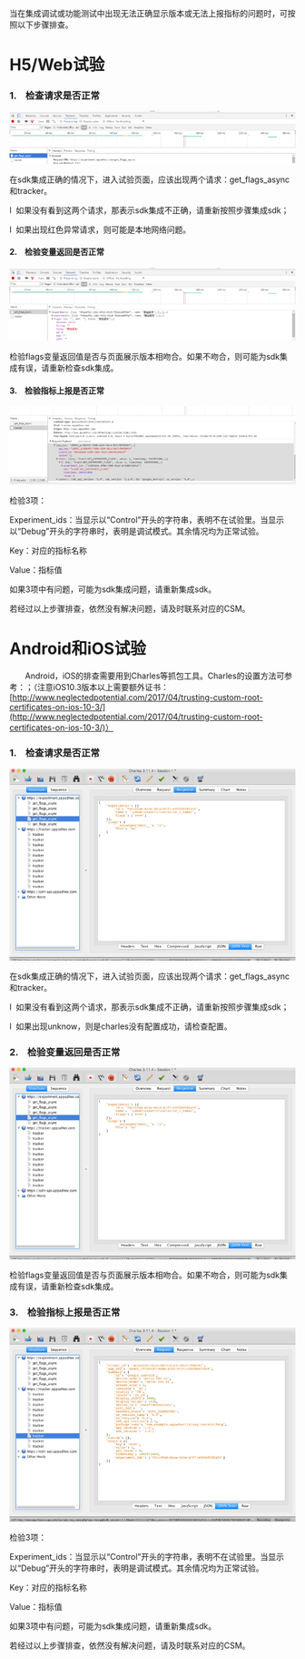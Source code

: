 当在集成调试或功能测试中出现无法正确显示版本或无法上报指标的问题时，可按照以下步骤排查。

# **H5/Web试验**

### **1.    检查请求是否正常**

![](/assets/问题排查1.png)

在sdk集成正确的情况下，进入试验页面，应该出现两个请求：get\_flags\_async和tracker。

l  如果没有看到这两个请求，那表示sdk集成不正确，请重新按照步骤集成sdk；

l  如果出现红色异常请求，则可能是本地网络问题。

#### **2.    检验变量返回是否正常**

![](/assets/问题排查2.png)

检验flags变量返回值是否与页面展示版本相吻合。如果不吻合，则可能为sdk集成有误，请重新检查sdk集成。

#### **3.    检验指标上报是否正常**

![](/assets/问题排查3.png)

检验3项：

Experiment\_ids：当显示以“Control”开头的字符串，表明不在试验里。当显示以“Debug”开头的字符串时，表明是调试模式。其余情况均为正常试验。

Key：对应的指标名称

Value：指标值

如果3项中有问题，可能为sdk集成问题，请重新集成sdk。





若经过以上步骤排查，依然没有解决问题，请及时联系对应的CSM。



# **Android和iOS试验**

       Android，iOS的排查需要用到Charles等抓包工具。Charles的设置方法可参考：；（注意iOS10.3版本以上需要额外证书：[http://www.neglectedpotential.com/2017/04/trusting-custom-root-certificates-on-ios-10-3/](http://www.neglectedpotential.com/2017/04/trusting-custom-root-certificates-on-ios-10-3/)）

### **1.    检查请求是否正常**

![](/assets/问题排查4.png)

在sdk集成正确的情况下，进入试验页面，应该出现两个请求：get\_flags\_async和tracker。

l  如果没有看到这两个请求，那表示sdk集成不正确，请重新按照步骤集成sdk；

l  如果出现unknow，则是charles没有配置成功，请检查配置。

### **2.    检验变量返回是否正常**

![](/assets/问题排查5.png)

检验flags变量返回值是否与页面展示版本相吻合。如果不吻合，则可能为sdk集成有误，请重新检查sdk集成。

### **3.    检验指标上报是否正常**

![](/assets/问题排查6.png)

检验3项：

Experiment\_ids：当显示以“Control”开头的字符串，表明不在试验里。当显示以“Debug”开头的字符串时，表明是调试模式。其余情况均为正常试验。

Key：对应的指标名称

Value：指标值

如果3项中有问题，可能为sdk集成问题，请重新集成sdk。





若经过以上步骤排查，依然没有解决问题，请及时联系对应的CSM。



  


